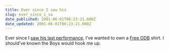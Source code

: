 ```yaml
---
title: Ever since I saw his
slug: ever_since_i_sa
date_published: 2001-06-01T06:23:21.000Z
date_updated: 2001-06-01T06:23:21.000Z
---
```


Ever since I [saw his last performance](/index.php?blogarch/2000_11_01_archive.php#1436298), I’ve wanted to own a [Free ODB](http://store.yahoo.com/grand-royal/freeodb.html) shirt. I should’ve known the Boys would hook me up.
